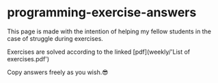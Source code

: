 # programming-exercise-answers

This page is made with the intention of helping my fellow students in the case of struggle during exercises.

Exercises are solved according to the linked [pdf](weekly/'List of exercises.pdf')

Copy answers freely as you wish.😎
